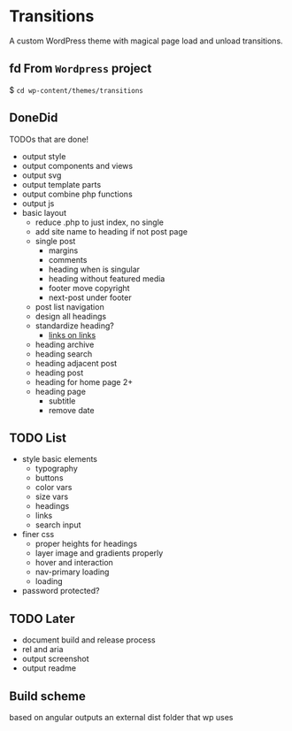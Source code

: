 # Transitions
A custom WordPress theme with magical page load and unload transitions.

## fd From `Wordpress` project
$ `cd wp-content/themes/transitions`


## DoneDid 
TODOs that are done!
- output style
- output components and views
- output svg
- output template parts
- output combine php functions
- output js
- basic layout
	- reduce .php to just index, no single
	- add site name to heading if not post page
	- single post
		- margins 
		- comments
		- heading when is singular
		- heading without featured media
		- footer move copyright
		- next-post under footer
	- post list navigation
	- design all headings
	- standardize heading?
		- [links on links](https://www.sarasoueidan.com/blog/nested-links/)
	- heading archive
	- heading search
	- heading adjacent post
	- heading post
	- heading for home page 2+
	- heading page
		- subtitle
		- remove date
	

## TODO List
- style basic elements
	- typography 
	- buttons
	- color vars
	- size vars
	- headings
	- links
	- search input
- finer css
	- proper heights for headings
	- layer image and gradients properly
	- hover and interaction
	- nav-primary loading
	- loading
- password protected? 


## TODO Later
- document build and release process
- rel and aria
- output screenshot
- output readme

## Build scheme
based on angular
outputs an external dist folder that wp uses